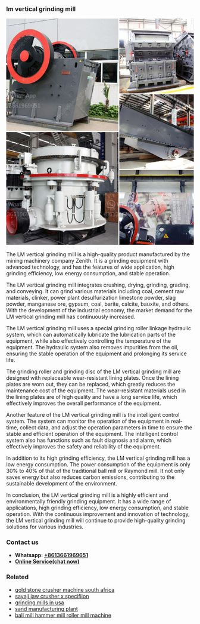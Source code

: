 <h3>lm vertical grinding mill</h3><img src='1702950157.jpg' alt=''><p>The LM vertical grinding mill is a high-quality product manufactured by the mining machinery company Zenith. It is a grinding equipment with advanced technology, and has the features of wide application, high grinding efficiency, low energy consumption, and stable operation.</p><p>The LM vertical grinding mill integrates crushing, drying, grinding, grading, and conveying. It can grind various materials including coal, cement raw materials, clinker, power plant desulfurization limestone powder, slag powder, manganese ore, gypsum, coal, barite, calcite, bauxite, and others. With the development of the industrial economy, the market demand for the LM vertical grinding mill has continuously increased.</p><p>The LM vertical grinding mill uses a special grinding roller linkage hydraulic system, which can automatically lubricate the lubrication parts of the equipment, while also effectively controlling the temperature of the equipment. The hydraulic system also removes impurities from the oil, ensuring the stable operation of the equipment and prolonging its service life.</p><p>The grinding roller and grinding disc of the LM vertical grinding mill are designed with replaceable wear-resistant lining plates. Once the lining plates are worn out, they can be replaced, which greatly reduces the maintenance cost of the equipment. The wear-resistant materials used in the lining plates are of high quality and have a long service life, which effectively improves the overall performance of the equipment.</p><p>Another feature of the LM vertical grinding mill is the intelligent control system. The system can monitor the operation of the equipment in real-time, collect data, and adjust the operation parameters in time to ensure the stable and efficient operation of the equipment. The intelligent control system also has functions such as fault diagnosis and alarm, which effectively improves the safety and reliability of the equipment.</p><p>In addition to its high grinding efficiency, the LM vertical grinding mill has a low energy consumption. The power consumption of the equipment is only 30% to 40% of that of the traditional ball mill or Raymond mill. It not only saves energy but also reduces carbon emissions, contributing to the sustainable development of the environment.</p><p>In conclusion, the LM vertical grinding mill is a highly efficient and environmentally friendly grinding equipment. It has a wide range of applications, high grinding efficiency, low energy consumption, and stable operation. With the continuous improvement and innovation of technology, the LM vertical grinding mill will continue to provide high-quality grinding solutions for various industries.</p><h3>Contact us</h3><ul><li><strong>Whatsapp:&nbsp;<a href="https://wa.me/8613661969651">+8613661969651</a></strong></li><li><a href="https://swt.shibang-china.com/?git&amp;zhl&amp;lm vertical grinding mill"><strong>Online Service(chat now)</strong></a></li></ul><h3>Related</h3><ul><li><a href='gold stone crusher machine south africa.md'>gold stone crusher machine south africa</a></li><li><a href='sayaji jaw crusher x specifiion.md'>sayaji jaw crusher x specifiion</a></li><li><a href='grinding mills in usa.md'>grinding mills in usa</a></li><li><a href='sand manufacturing plant.md'>sand manufacturing plant</a></li><li><a href='ball mill hammer mill roller mill machine.md'>ball mill hammer mill roller mill machine</a></li></ul>